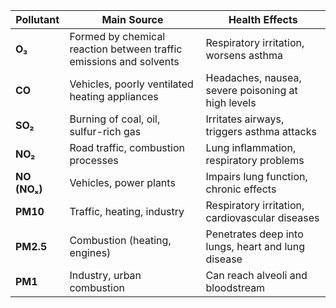 | Pollutant     | Main Source | Health Effects |
|---------------|-------------|----------------|
| **O₃**        | Formed by chemical reaction between traffic emissions and solvents | Respiratory irritation, worsens asthma |
| **CO**        | Vehicles, poorly ventilated heating appliances | Headaches, nausea, severe poisoning at high levels |
| **SO₂**       | Burning of coal, oil, sulfur-rich gas | Irritates airways, triggers asthma attacks |
| **NO₂**       | Road traffic, combustion processes | Lung inflammation, respiratory problems |
| **NO (NOₓ)**  | Vehicles, power plants | Impairs lung function, chronic effects |
| **PM10**      | Traffic, heating, industry | Respiratory irritation, cardiovascular diseases |
| **PM2.5**     | Combustion (heating, engines) | Penetrates deep into lungs, heart and lung disease |
| **PM1**       | Industry, urban combustion | Can reach alveoli and bloodstream |
